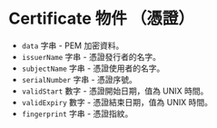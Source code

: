 # Certificate 物件 （憑證）

* `data` 字串 - PEM 加密資料。
* `issuerName` 字串 - 憑證發行者的名字。
* `subjectName` 字串 - 憑證使用者的名字。
* `serialNumber` 字串 - 憑證序號。
* `validStart` 數字 - 憑證開始日期，值為 UNIX 時間。
* `validExpiry` 數字 - 憑證結束日期，值為 UNIX 時間。
* `fingerprint` 字串 - 憑證指紋。
